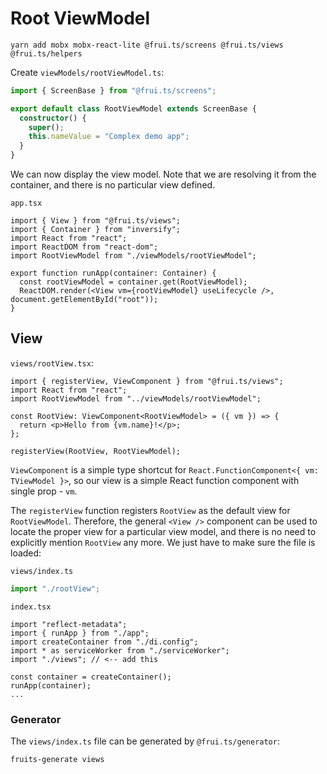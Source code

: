 # Root ViewModel

    yarn add mobx mobx-react-lite @frui.ts/screens @frui.ts/views @frui.ts/helpers

Create `viewModels/rootViewModel.ts`:

```ts
import { ScreenBase } from "@frui.ts/screens";

export default class RootViewModel extends ScreenBase {
  constructor() {
    super();
    this.nameValue = "Complex demo app";
  }
}
```

We can now display the view model. Note that we are resolving it from the container, and there is no particular view defined.

`app.tsx`

```tsx
import { View } from "@frui.ts/views";
import { Container } from "inversify";
import React from "react";
import ReactDOM from "react-dom";
import RootViewModel from "./viewModels/rootViewModel";

export function runApp(container: Container) {
  const rootViewModel = container.get(RootViewModel);
  ReactDOM.render(<View vm={rootViewModel} useLifecycle />, document.getElementById("root"));
}
```

## View

`views/rootView.tsx`:

```tsx
import { registerView, ViewComponent } from "@frui.ts/views";
import React from "react";
import RootViewModel from "../viewModels/rootViewModel";

const RootView: ViewComponent<RootViewModel> = ({ vm }) => {
  return <p>Hello from {vm.name}!</p>;
};

registerView(RootView, RootViewModel);
```

`ViewComponent` is a simple type shortcut for `React.FunctionComponent<{ vm: TViewModel }>`, so our view is a simple React function component with single prop - `vm`.

The `registerView` function registers `RootView` as the default view for `RootViewModel`. Therefore, the general `<View />` component can be used to locate the proper view for a particular view model, and there is no need to explicitly mention `RootView` any more.
We just have to make sure the file is loaded:

`views/index.ts`

```ts
import "./rootView";
```

`index.tsx`

```tsx
import "reflect-metadata";
import { runApp } from "./app";
import createContainer from "./di.config";
import * as serviceWorker from "./serviceWorker";
import "./views"; // <-- add this

const container = createContainer();
runApp(container);
...
```

### Generator
The `views/index.ts` file can be generated by `@frui.ts/generator`:

    fruits-generate views
